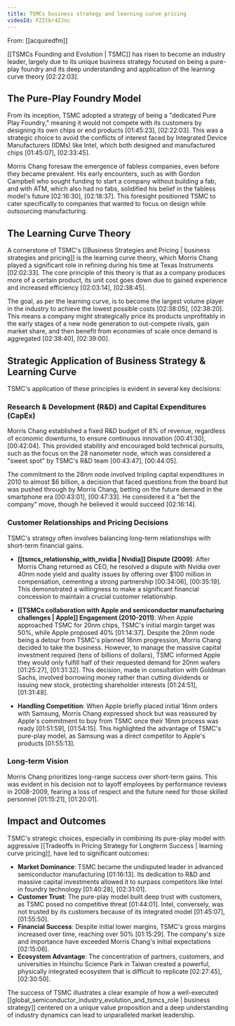 ```yaml
---
title: TSMCs business strategy and learning curve pricing
videoId: FZItbr4ZJnc
---
```


From: [[acquiredfm]] <br/> 

[[TSMCs Founding and Evolution | TSMC]] has risen to become an industry leader, largely due to its unique business strategy focused on being a pure-play foundry and its deep understanding and application of the learning curve theory <a class="yt-timestamp" data-t="02:22:03">[02:22:03]</a>.

## The Pure-Play Foundry Model

From its inception, TSMC adopted a strategy of being a "dedicated Pure Play Foundry," meaning it would not compete with its customers by designing its own chips or end products <a class="yt-timestamp" data-t="01:45:23">[01:45:23]</a>, <a class="yt-timestamp" data-t="02:22:03">[02:22:03]</a>. This was a strategic choice to avoid the conflicts of interest faced by Integrated Device Manufacturers (IDMs) like Intel, which both designed and manufactured chips <a class="yt-timestamp" data-t="01:45:07">[01:45:07]</a>, <a class="yt-timestamp" data-t="02:33:45">[02:33:45]</a>.

Morris Chang foresaw the emergence of fabless companies, even before they became prevalent. His early encounters, such as with Gordon Campbell who sought funding to start a company without building a fab, and with ATM, which also had no fabs, solidified his belief in the fabless model's future <a class="yt-timestamp" data-t="02:16:30">[02:16:30]</a>, <a class="yt-timestamp" data-t="02:18:37">[02:18:37]</a>. This foresight positioned TSMC to cater specifically to companies that wanted to focus on design while outsourcing manufacturing.

## The Learning Curve Theory

A cornerstone of TSMC's [[Business Strategies and Pricing | business strategies and pricing]] is the learning curve theory, which Morris Chang played a significant role in refining during his time at Texas Instruments <a class="yt-timestamp" data-t="02:02:33">[02:02:33]</a>. The core principle of this theory is that as a company produces more of a certain product, its unit cost goes down due to gained experience and increased efficiency <a class="yt-timestamp" data-t="02:03:14">[02:03:14]</a>, <a class="yt-timestamp" data-t="02:38:45">[02:38:45]</a>.

The goal, as per the learning curve, is to become the largest volume player in the industry to achieve the lowest possible costs <a class="yt-timestamp" data-t="02:38:05">[02:38:05]</a>, <a class="yt-timestamp" data-t="02:38:20">[02:38:20]</a>. This means a company might strategically price its products unprofitably in the early stages of a new node generation to out-compete rivals, gain market share, and then benefit from economies of scale once demand is aggregated <a class="yt-timestamp" data-t="02:38:40">[02:38:40]</a>, <a class="yt-timestamp" data-t="02:39:00">[02:39:00]</a>.

## Strategic Application of Business Strategy & Learning Curve

TSMC's application of these principles is evident in several key decisions:

### Research & Development (R&D) and Capital Expenditures (CapEx)
Morris Chang established a fixed R&D budget of 8% of revenue, regardless of economic downturns, to ensure continuous innovation <a class="yt-timestamp" data-t="00:41:30">[00:41:30]</a>, <a class="yt-timestamp" data-t="00:42:04">[00:42:04]</a>. This provided stability and encouraged bold technical pursuits, such as the focus on the 28 nanometer node, which was considered a "sweet spot" by TSMC's R&D team <a class="yt-timestamp" data-t="00:43:47">[00:43:47]</a>, <a class="yt-timestamp" data-t="00:44:05">[00:44:05]</a>.

The commitment to the 28nm node involved tripling capital expenditures in 2010 to almost $6 billion, a decision that faced questions from the board but was pushed through by Morris Chang, betting on the future demand in the smartphone era <a class="yt-timestamp" data-t="00:43:01">[00:43:01]</a>, <a class="yt-timestamp" data-t="00:47:33">[00:47:33]</a>. He considered it a "bet the company" move, though he believed it would succeed <a class="yt-timestamp" data-t="02:16:14">[02:16:14]</a>.

### Customer Relationships and Pricing Decisions
TSMC's strategy often involves balancing long-term relationships with short-term financial gains.

*   **[[tsmcs_relationship_with_nvidia | Nvidia]] Dispute (2009)**: After Morris Chang returned as CEO, he resolved a dispute with Nvidia over 40nm node yield and quality issues by offering over $100 million in compensation, cementing a strong partnership <a class="yt-timestamp" data-t="00:34:06">[00:34:06]</a>, <a class="yt-timestamp" data-t="00:35:19">[00:35:19]</a>. This demonstrated a willingness to make a significant financial concession to maintain a crucial customer relationship.

*   **[[TSMCs collaboration with Apple and semiconductor manufacturing challenges | Apple]] Engagement (2010-2011)**: When Apple approached TSMC for 20nm chips, TSMC's initial margin target was 50%, while Apple proposed 40% <a class="yt-timestamp" data-t="01:14:37">[01:14:37]</a>. Despite the 20nm node being a detour from TSMC's planned 16nm progression, Morris Chang decided to take the business. However, to manage the massive capital investment required (tens of billions of dollars), TSMC informed Apple they would only fulfill half of their requested demand for 20nm wafers <a class="yt-timestamp" data-t="01:25:27">[01:25:27]</a>, <a class="yt-timestamp" data-t="01:31:32">[01:31:32]</a>. This decision, made in consultation with Goldman Sachs, involved borrowing money rather than cutting dividends or issuing new stock, protecting shareholder interests <a class="yt-timestamp" data-t="01:24:51">[01:24:51]</a>, <a class="yt-timestamp" data-t="01:31:48">[01:31:48]</a>.

*   **Handling Competition**: When Apple briefly placed initial 16nm orders with Samsung, Morris Chang expressed shock but was reassured by Apple's commitment to buy from TSMC once their 16nm process was ready <a class="yt-timestamp" data-t="01:51:59">[01:51:59]</a>, <a class="yt-timestamp" data-t="01:54:15">[01:54:15]</a>. This highlighted the advantage of TSMC's pure-play model, as Samsung was a direct competitor to Apple's products <a class="yt-timestamp" data-t="01:55:13">[01:55:13]</a>.

### Long-term Vision
Morris Chang prioritizes long-range success over short-term gains. This was evident in his decision not to layoff employees by performance reviews in 2008-2009, fearing a loss of respect and the future need for those skilled personnel <a class="yt-timestamp" data-t="01:15:21">[01:15:21]</a>, <a class="yt-timestamp" data-t="01:20:01">[01:20:01]</a>.

## Impact and Outcomes

TSMC's strategic choices, especially in combining its pure-play model with aggressive [[Tradeoffs in Pricing Strategy for Longterm Success | learning curve pricing]], have led to significant outcomes:

*   **Market Dominance**: TSMC became the undisputed leader in advanced semiconductor manufacturing <a class="yt-timestamp" data-t="01:16:13">[01:16:13]</a>. Its dedication to R&D and massive capital investments allowed it to surpass competitors like Intel in foundry technology <a class="yt-timestamp" data-t="01:40:28">[01:40:28]</a>, <a class="yt-timestamp" data-t="02:31:01">[02:31:01]</a>.
*   **Customer Trust**: The pure-play model built deep trust with customers, as TSMC posed no competitive threat <a class="yt-timestamp" data-t="01:44:01">[01:44:01]</a>. Intel, conversely, was not trusted by its customers because of its integrated model <a class="yt-timestamp" data-t="01:45:07">[01:45:07]</a>, <a class="yt-timestamp" data-t="01:55:50">[01:55:50]</a>.
*   **Financial Success**: Despite initial lower margins, TSMC's gross margins increased over time, reaching over 50% <a class="yt-timestamp" data-t="01:15:29">[01:15:29]</a>. The company's size and importance have exceeded Morris Chang's initial expectations <a class="yt-timestamp" data-t="02:15:06">[02:15:06]</a>.
*   **Ecosystem Advantage**: The concentration of partners, customers, and universities in Hsinchu Science Park in Taiwan created a powerful, physically integrated ecosystem that is difficult to replicate <a class="yt-timestamp" data-t="02:27:45">[02:27:45]</a>, <a class="yt-timestamp" data-t="02:30:50">[02:30:50]</a>.

The success of TSMC illustrates a clear example of how a well-executed [[global_semiconductor_industry_evolution_and_tsmcs_role | business strategy]] centered on a unique value proposition and a deep understanding of industry dynamics can lead to unparalleled market leadership.